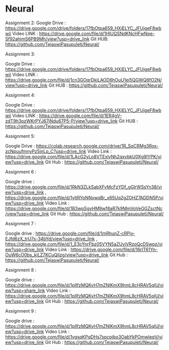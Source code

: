 # Neural
Assignment 2:
Google Drive : https://drive.google.com/drive/folders/17fbOtpa659_HXiELYC_JFUjgeF8wbwii
Video LINK : https://drive.google.com/file/d/1HlUQSNdKNcHFwNpe-Sf92ahimS6PB9Mh/view?usp=drive_link
Git HUB:  https://github.com/TejaswiPasupuleti/Neural/


Assignment 3:

Google Drive : https://drive.google.com/drive/folders/17fbOtpa659_HXiELYC_JFUjgeF8wbwii
Video LINK : https://drive.google.com/file/d/1cn3GOqrDkjLAOD6hOuU1ei5QGWQ6fO2N/view?usp=drive_link
Git HUB :  https://github.com/TejaswiPasupuleti/Neural/


Assignment 4:

Google Drive : https://drive.google.com/drive/folders/17fbOtpa659_HXiELYC_JFUjgeF8wbwii
Video LINK : https://drive.google.com/file/d/1ER4gV-zdT9h3pzWKrPYJ67jNdu67P5-P/view?usp=drive_link
Git HUB : https://github.com/TejaswiPasupuleti/Neural/


Assignment 5:

Google Drive : https://colab.research.google.com/drive/1R_SqCRMg3Rox-zcNpuufmnyPz5inLp_C?usp=drive_link
Video Link : https://drive.google.com/file/d/1LAcG2yLo8VTExlyNh2qxvbkU0Xg9lYPK/view?usp=drive_link
Git Hub : https://github.com/TejaswiPasupuleti/Neural/

Assignment 6 : 

Google drive : https://drive.google.com/file/d/1RkN3ZLkSabXFvMcFzYDf_gGlrWSsYn38/view?usp=drive_link , https://drive.google.com/file/d/1yltRYoNNxwqBr_x65Uq2gZOHZ7ADDN5P/view?usp=drive_link
Video Link : https://drive.google.com/file/d/1B3wpSgvHM9wf8aR7k9MmVoVeGGZsctNc/view?usp=drive_link
Git Hub : https://github.com/TejaswiPasupuleti/Neural/

Assignment 7 :

Google drive : https://drive.google.com/file/d/1mRhunZ-cRPjy-EJfd6zX_trU7s-34bYd/view?usp=drive_link , https://drive.google.com/file/d/1_E3cYnrFbz05VYN5aZUviVRzoQcDSwpz/view?usp=drive_link
Video Link : https://drive.google.com/file/d/16rlT61Yn-OuW6cO0bs_kiLZ7KCuQiIzg/view?usp=drive_link
Git Hub : https://github.com/TejaswiPasupuleti/Neural/

Assignment 8 :

Google drive : https://drive.google.com/file/d/1plIfzMQKvH7mZNlKmX9hmL8cHRAV5qIU/view?usp=share_link
Video Link : https://drive.google.com/file/d/1plIfzMQKvH7mZNlKmX9hmL8cHRAV5qIU/view?usp=drive_link
Git Hub : https://github.com/TejaswiPasupuleti/Neural/


Assignment 9 :

Google drive : https://drive.google.com/file/d/1plIfzMQKvH7mZNlKmX9hmL8cHRAV5qIU/view?usp=drive_link
Video Link : https://drive.google.com/file/d/1vgsqKPqDHs7spcpjbo3OabYkPOmwleqV/view?usp=drive_link
Git Hub : https://github.com/TejaswiPasupuleti/Neural/
